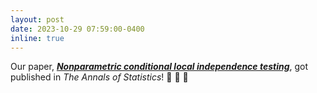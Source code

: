 ```yaml
---
layout: post
date: 2023-10-29 07:59:00-0400
inline: true
---
```


Our paper, [__*Nonparametric conditional local independence testing*__](https://doi.org/10.1214/23-AOS2323), got published in *The Annals of Statistics*! :tada: :tada: :tada: